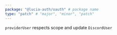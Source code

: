 ```yaml
---
package: "@lucia-auth/oauth" # package name
type: "patch" # "major", "minor", "patch"
---
```


`providerUser` respects scope and update `DiscordUser`
